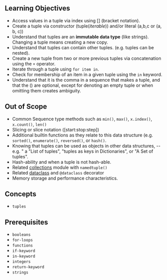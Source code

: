## Learning Objectives

- Access values in a tuple via index using [] (bracket notation).
- Create a tuple via constructor (tuple(_iterable_)) and/or literal (a,b,c or (a, b, c))
- Understand that tuples are an **immutable data type** (like strings). Changing a tuple means creating a new copy.
- Understand that tuples can contain other tuples. (e.g. tuples can be nested).
- Create a new tuple from two or more previous tuples via concatenation using the `+` operator.
- Iterate through a tuple using `for item in`.
- Check for membership of an item in a given tuple using the `in` keyword.
- Understand that it is the comma in a sequence that makes a tuple, and that the () are optional, except for denoting an empty tuple or when omitting them creates ambiguity.

## Out of Scope

- Common Sequence type methods such as `min()`, `max()`, `x.index()`, `x.count()`, `len()`
- Slicing or slice notation ([start:stop:step])
- Additional builtin functions as they relate to this data structure (e.g. `sorted()`, `enumerate()`, `reversed()`, or `hash()`.
- Knowing that tuples can be used as objects in other data structures, -- e.g. " a "List of tuples", "tuples as keys in Dictionaries", or "A Set of tuples".
- Hash-ability and when a tuple is not hash-able.
- Related [collections](https://docs.python.org/3/library/collections.html#collections.namedtuple) module with `namedtuple()`
- Related [dataclass](https://docs.python.org/3.7/library/dataclasses.html) and `@dataclass` decorator
- Memory storage and performance characteristics.

## Concepts

- `tuples`

## Prerequisites

- `booleans`
- `for-loops`
- `functions`
- `if-keyword`
- `in-keyword`
- `integers`
- `return-keyword`
- `strings`
